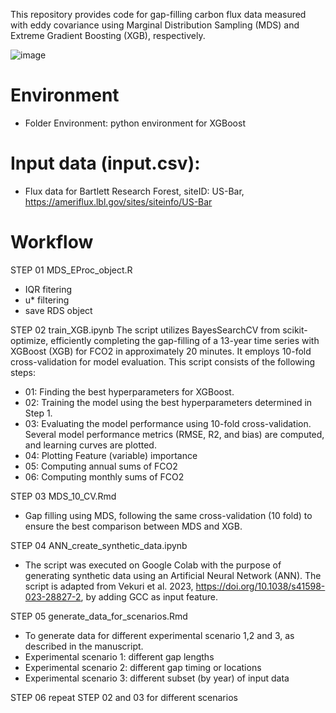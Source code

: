 This repository provides code for gap-filling carbon flux data measured with eddy covariance using Marginal Distribution Sampling (MDS) and Extreme Gradient Boosting (XGB), respectively.

![image](https://github.com/YujieLiu666/gapfilling_XGB_vs_MDS/assets/125097061/7d3ecd60-3aa3-453f-af6a-8dd31c450855)

# Environment 
- Folder Environment: python environment for XGBoost

# Input data (input.csv): 
- Flux data for Bartlett Research Forest, siteID: US-Bar, https://ameriflux.lbl.gov/sites/siteinfo/US-Bar


# Workflow
STEP 01 MDS_EProc_object.R
- IQR fitering
- u* filtering
- save RDS object 

STEP 02 train_XGB.ipynb
The script utilizes BayesSearchCV from scikit-optimize, efficiently completing the gap-filling of a 13-year time series with XGBoost (XGB) for FCO2 in approximately 20 minutes. It employs 10-fold cross-validation for model evaluation. This script consists of the following steps:
- 01: Finding the best hyperparameters for XGBoost.
- 02: Training the model using the best hyperparameters determined in Step 1.
- 03: Evaluating the model performance using 10-fold cross-validation. Several model performance metrics (RMSE, R2, and bias) are computed, and learning curves are plotted.
- 04: Plotting Feature (variable) importance 
- 05: Computing annual sums of FCO2
- 06: Computing monthly sums of FCO2

STEP 03 MDS_10_CV.Rmd
- Gap filling using MDS, following the same cross-validation (10 fold) to ensure the best comparison between MDS and XGB.

STEP 04 ANN_create_synthetic_data.ipynb
- The script was executed on Google Colab with the purpose of generating synthetic data using an Artificial Neural Network (ANN). The script is adapted from Vekuri et al. 2023, https://doi.org/10.1038/s41598-023-28827-2, by adding GCC as input feature.

STEP 05 generate_data_for_scenarios.Rmd
- To generate data for different experimental scenario 1,2 and 3, as described in the manuscript.
- Experimental scenario 1: different gap lengths
- Experimental scenario 2: different gap timing or locations
- Experimental scenario 3: different subset (by year) of input data

STEP 06 repeat STEP 02 and 03 for different scenarios



